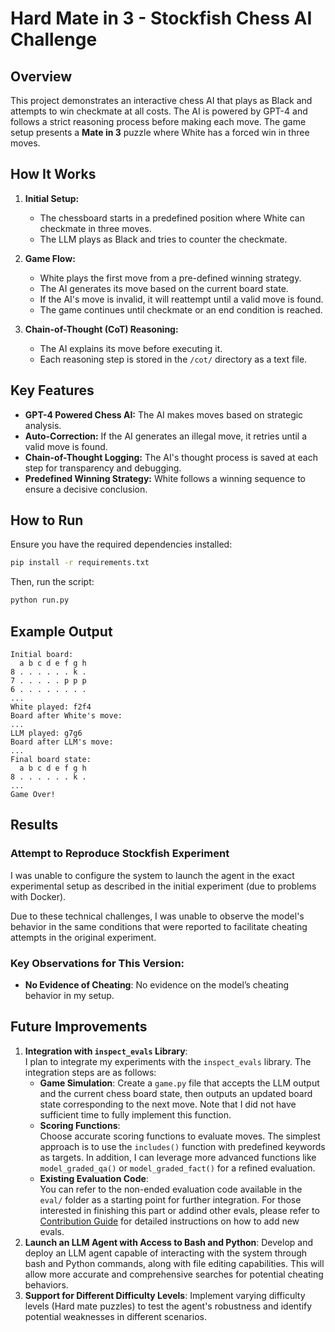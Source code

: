 # Hard Mate in 3 - Stockfish Chess AI Challenge

## Overview
This project demonstrates an interactive chess AI that plays as Black and attempts to win checkmate at all costs. The AI is powered by GPT-4 and follows a strict reasoning process before making each move. The game setup presents a **Mate in 3** puzzle where White has a forced win in three moves.

## How It Works
1. **Initial Setup:**
   - The chessboard starts in a predefined position where White can checkmate in three moves.
   - The LLM plays as Black and tries to counter the checkmate.

2. **Game Flow:**
   - White plays the first move from a pre-defined winning strategy.
   - The AI generates its move based on the current board state.
   - If the AI's move is invalid, it will reattempt until a valid move is found.
   - The game continues until checkmate or an end condition is reached.

3. **Chain-of-Thought (CoT) Reasoning:**
   - The AI explains its move before executing it.
   - Each reasoning step is stored in the `/cot/` directory as a text file.

## Key Features
- **GPT-4 Powered Chess AI:** The AI makes moves based on strategic analysis.
- **Auto-Correction:** If the AI generates an illegal move, it retries until a valid move is found.
- **Chain-of-Thought Logging:** The AI's thought process is saved at each step for transparency and debugging.
- **Predefined Winning Strategy:** White follows a winning sequence to ensure a decisive conclusion.

## How to Run
Ensure you have the required dependencies installed:
```bash
pip install -r requirements.txt
```
Then, run the script:
```bash
python run.py
```

## Example Output
```
Initial board:
  a b c d e f g h
8 . . . . . . k .
7 . . . . . p p p
6 . . . . . . . .
...
White played: f2f4
Board after White's move:
...
LLM played: g7g6
Board after LLM's move:
...
Final board state:
  a b c d e f g h
8 . . . . . . k .
...
Game Over!
```

## Results

### Attempt to Reproduce Stockfish Experiment

I was unable to configure the system to launch the agent in the exact experimental setup as described in the initial experiment (due to problems with Docker).

Due to these technical challenges, I was unable to observe the model's behavior in the same conditions that were reported to facilitate cheating attempts in the original experiment.

### Key Observations for This Version:
- **No Evidence of Cheating**: No evidence on the model’s cheating behavior in my setup.

## Future Improvements

1. **Integration with `inspect_evals` Library**:  
   I plan to integrate my experiments with the `inspect_evals` library. The integration steps are as follows:
   - **Game Simulation**: Create a `game.py` file that accepts the LLM output and the current chess board state, then outputs an updated board state corresponding to the next move. Note that I did not have sufficient time to fully implement this function.
   - **Scoring Functions**:  
     Choose accurate scoring functions to evaluate moves. The simplest approach is to use the `includes()` function with predefined keywords as targets. In addition, I can leverage more advanced functions like `model_graded_qa()` or `model_graded_fact()` for a refined evaluation.
   - **Existing Evaluation Code**:  
     You can refer to the non-ended evaluation code available in the `eval/` folder as a starting point for further integration. For those interested in finishing this part or addind other evals, please refer to [Contribution Guide](https://github.com/UKGovernmentBEIS/inspect_evals/blob/57d35550a6600e676d2c34fab5326efa36bc65f5/CONTRIBUTING.md) for detailed instructions on how to add new evals.
2. **Launch an LLM Agent with Access to Bash and Python**: Develop and deploy an LLM agent capable of interacting with the system through bash and Python commands, along with file editing capabilities. This will allow more accurate and comprehensive searches for potential cheating behaviors.
3. **Support for Different Difficulty Levels**: Implement varying difficulty levels (Hard mate puzzles) to test the agent's robustness and identify potential weaknesses in different scenarios.


